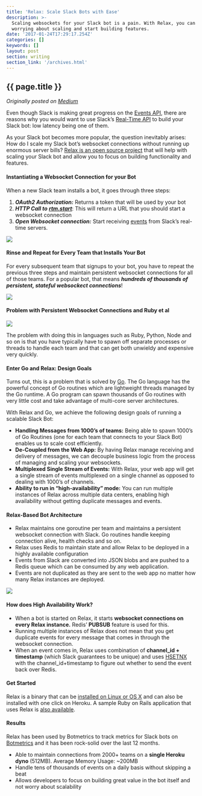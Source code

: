 ```yaml
---
title: 'Relax: Scale Slack Bots with Ease'
description: >-
  Scaling websockets for your Slack bot is a pain. With Relax, you can stop
  worrying about scaling and start building features.
date: '2017-01-24T17:29:17.254Z'
categories: []
keywords: []
layout: post
section: writing
section_link: '/archives.html'
---
```


## {{ page.title }}

*Originally posted on [Medium](https://medium.com/@iamclovin)*

Even though Slack is making great progress on the [Events API](https://api.slack.com/events-api), there are reasons why you would want to use Slack’s [Real-Time API](https://api.slack.com/rtm) to build your Slack bot: low latency being one of them.

As your Slack bot becomes more popular, the question inevitably arises: How do I scale my Slack bot’s websocket connections without running up enormous server bills? [Relax is an open source project](https://github.com/zerobotlabs/relax) that will help with scaling your Slack bot and allow you to focus on building functionality and features.

#### Instantiating a Websocket Connection for your Bot

When a new Slack team installs a bot, it goes through three steps:

1.  **_OAuth2 Authorization:_** Returns a token that will be used by your bot
2.  **_HTTP Call to_** [**_rtm.start_**](https://api.slack.com/methods/rtm.start): This will return a URL that you should start a websocket connection
3.  **_Open Websocket connection:_** Start receiving [events](https://api.slack.com/events) from Slack’s real-time servers.

![](https://cdn-images-1.medium.com/max/800/1*eoDhMNj9Sas2eiZUI6fcPg.png)

#### Rinse and Repeat for Every Team that Installs Your Bot

For every subsequent team that signups to your bot, you have to repeat the previous three steps and maintain persistent websocket connections for all of those teams. For a popular bot, that means **_hundreds of thousands of persistent, stateful websockect connections_**!

![](https://cdn-images-1.medium.com/max/800/1*_ikmD4kRuibLrVeeKqAOlQ.png)

#### Problem with Persistent Websocket Connections and Ruby et al

![](https://cdn-images-1.medium.com/max/800/1*_gu5gTQsGsR_6uz7oeUzTA.png)

The problem with doing this in languages such as Ruby, Python, Node and so on is that you have typically have to spawn off separate processes or threads to handle each team and that can get both unwieldy and expensive very quickly.

#### Enter Go and Relax: Design Goals

Turns out, this is a problem that is solved by [Go](https://golang.org). The Go language has the powerful concept of Go routines which are lightweight threads managed by the Go runtime. A Go program can spawn thousands of Go routines with very little cost and take advantage of multi-core server architectures.

With Relax and Go, we achieve the following design goals of running a scalable Slack Bot:

*   **Handling Messages from 1000’s of teams:** Being able to spawn 1000’s of Go Routines (one for each team that connects to your Slack Bot) enables us to scale cost efficiently.
*   **De-Coupled from the Web App:** By having Relax manage receiving and delivery of messages, we can decouple business logic from the process of managing and scaling your websockets.
*   **Multiplexed Single Stream of Events:** With Relax, your web app will get a single stream of events multiplexed on a single channel as opposed to dealing with 1000’s of channels.
*   **Ability to run in “high-availability” mode:** You can run multiple instances of Relax across multiple data centers, enabling high availability without getting duplicate messages and events.

#### Relax-Based Bot Architecture

*   Relax maintains one goroutine per team and maintains a persistent websocket connection with Slack. Go routines handle keeping connection alive, health checks and so on.
*   Relax uses Redis to maintain state and allow Relax to be deployed in a highly available configuration
*   Events from Slack are converted into JSON blobs and are pushed to a Redis queue which can be consumed by any web application.
*   Events are not duplicated as they are sent to the web app no matter how many Relax instances are deployed.

![](https://cdn-images-1.medium.com/max/800/1*uIn1QQunFNPeDvpRF6btRw.png)

#### How does High Availability Work?

*   When a bot is started on Relax, it starts **websocket connections on every Relax instance.** Redis’ **PUBSUB** feature is used for this.
*   Running multiple instances of Relax does not mean that you get duplicate events for every message that comes in through the websocket connection.
*   When an event comes in, Relax uses combination of **channel\_id + timestamp** (which Slack guarantees to be unique) and uses [HSETNX](http://redis.io/commands/hsetnx) with the channel\_id+timestamp to figure out whether to send the event back over Redis.

#### Get Started

Relax is a binary that can be [installed on Linux or OS X](https://github.com/botmetrics/relax#installation) and can also be installed with one click on Heroku. A sample Ruby on Rails application that uses Relax is [also available](https://github.com/botmetrics/relax_on_rails).

#### Results

Relax has been used by Botmetrics to track metrics for Slack bots on [Botmetrics](https://www.getbotmetrics.com) and it has been rock-solid over the last 12 months.

*   Able to maintain connections from 2000+ teams on a **single Heroku dyno** (512MB). Average Memory Usage: ~200MB
*   Handle tens of thousands of events on a daily basis without skipping a beat
*   Allows developers to focus on building great value in the bot itself and not worry about scalability